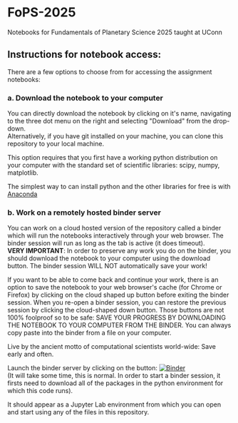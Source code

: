 # FoPS-2025
Notebooks for Fundamentals of Planetary Science 2025 taught at UConn

## Instructions for notebook access:
There are a few options to choose from for accessing the assignment notebooks:

### a. Download the notebook to your computer
You can directly download the notebook by clicking on it's name, navigating to the three dot menu on the right and selecting "Download" from the drop-down.   
Alternatively, if you have git installed on your machine, you can clone this repository to your local machine. 

This option requires that you first have a working python distribution on your computer with the standard set of scientific libraries: scipy, numpy, matplotlib. 

The simplest way to can install python and the other libraries for free is with [Anaconda](https://www.anaconda.com/download/success)

### b. Work on a remotely hosted binder server
You can work on a cloud hosted version of the repository called a binder which will run the notebooks interactively through your web browser. The binder session will run as long as the tab is active (it does timeout).  
**VERY IMPORTANT**: In order to preserve any work you do on the binder, you should download the notebook to your computer using the download button. The binder session WILL NOT automatically save your work!   

If you want to be able to come back and continue your work, there is an option to save the notebook to your web browser's cache (for Chrome or Firefox) by clicking on the cloud shaped up button before exiting the binder session. When you re-open a binder session, you can restore the previous session by clicking the cloud-shaped down button. Those buttons are not 100% foolproof so to be safe: SAVE YOUR PROGRESS BY DOWNLOADING THE NOTEBOOK TO YOUR COMPUTER FROM THE BINDER. You can always copy paste into the binder from a file on your computer. 

Live by the ancient motto of computational scientists world-wide: Save early and often. 

Launch the binder server by clicking on the button: [![Binder](https://mybinder.org/badge_logo.svg)](https://mybinder.org/v2/gh/akuznetsova/FoPS-2025/HEAD)  
(It will take some time, this is normal. In order to start a binder session, it firsts need to download all of the packages in the python environment for which this code runs).   

It should appear as a Jupyter Lab environment from which you can open and start using any of the files in this repository.
